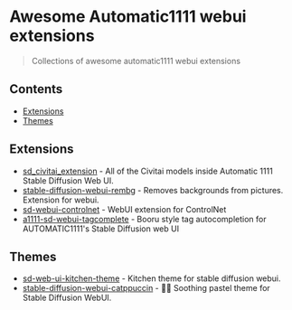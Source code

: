 # Awesome Automatic1111 webui extensions
> Collections of awesome automatic1111 webui extensions

## Contents

- [Extensions](#extensions)
- [Themes](#themes)


## Extensions

- [sd_civitai_extension](https://github.com/civitai/sd_civitai_extension) - All of the Civitai models inside Automatic 1111 Stable Diffusion Web UI.
- [stable-diffusion-webui-rembg](https://github.com/AUTOMATIC1111/stable-diffusion-webui-rembg) - Removes backgrounds from pictures. Extension for webui.
- [sd-webui-controlnet](https://github.com/Mikubill/sd-webui-controlnet) -  WebUI extension for ControlNet 
- [a1111-sd-webui-tagcomplete](https://github.com/DominikDoom/a1111-sd-webui-tagcomplete) -  Booru style tag autocompletion for AUTOMATIC1111's Stable Diffusion web UI 

## Themes

- [sd-web-ui-kitchen-theme](https://github.com/canisminor1990/sd-web-ui-kitchen-theme) - Kitchen theme for stable diffusion webui.
- [stable-diffusion-webui-catppuccin](https://github.com/catppuccin/stable-diffusion-webui) - 🧑🎨 Soothing pastel theme for Stable Diffusion WebUI.
